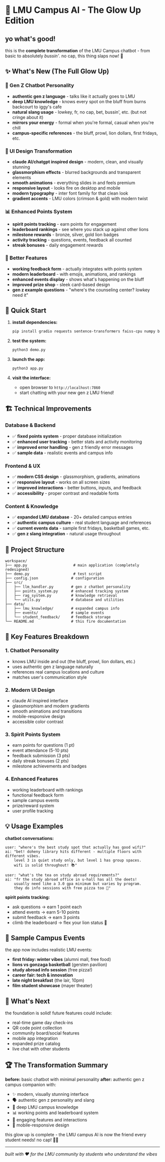 # 🦁 LMU Campus AI - The Glow Up Edition

## yo what's good! 

this is the **complete transformation** of the LMU Campus chatbot - from basic to absolutely *bussin'*. no cap, this thing slaps now! 🚀

## ✨ What's New (The Full Glow Up)

### 🎯 Gen Z Chatbot Personality
- **authentic gen z language** - talks like it actually goes to LMU
- **deep LMU knowledge** - knows every spot on the bluff from burns backcourt to iggy's cafe
- **natural slang usage** - lowkey, fr, no cap, bet, bussin', etc. (but not cringe about it)
- **mirrors your energy** - formal when you're formal, casual when you're chill
- **campus-specific references** - the bluff, prowl, lion dollars, first fridays, etc.

### 🎨 UI Design Transformation
- **claude AI/chatgpt inspired design** - modern, clean, and visually stunning
- **glassmorphism effects** - blurred backgrounds and transparent elements
- **smooth animations** - everything slides in and feels premium
- **responsive layout** - looks fire on desktop and mobile
- **modern typography** - inter font family for that clean look
- **gradient accents** - LMU colors (crimson & gold) with modern twist

### 📊 Enhanced Points System
- **spirit points tracking** - earn points for engagement
- **leaderboard rankings** - see where you stack up against other lions
- **milestone rewards** - bronze, silver, gold lion badges
- **activity tracking** - questions, events, feedback all counted
- **streak bonuses** - daily engagement rewards

### 🎉 Better Features
- **working feedback form** - actually integrates with points system
- **modern leaderboard** - with emojis, animations, and rankings
- **enhanced events display** - shows what's happening on the bluff
- **improved prize shop** - sleek card-based design
- **gen z example questions** - "where's the counseling center? lowkey need it"

## 🚀 Quick Start

1. **install dependencies:**
   ```bash
   pip install gradio requests sentence-transformers faiss-cpu numpy beautifulsoup4
   ```

2. **test the system:**
   ```bash
   python3 demo.py
   ```

3. **launch the app:**
   ```bash
   python3 app.py
   ```

4. **visit the interface:**
   - open browser to `http://localhost:7860`
   - start chatting with your new gen z LMU friend!

## 🏗️ Technical Improvements

### Database & Backend
- ✅ **fixed points system** - proper database initialization
- ✅ **enhanced user tracking** - better stats and activity monitoring  
- ✅ **improved error handling** - gen z friendly error messages
- ✅ **sample data** - realistic events and campus info

### Frontend & UX
- ✅ **modern CSS design** - glassmorphism, gradients, animations
- ✅ **responsive layout** - works on all screen sizes
- ✅ **improved interactions** - better buttons, inputs, and feedback
- ✅ **accessibility** - proper contrast and readable fonts

### Content & Knowledge
- ✅ **expanded LMU database** - 20+ detailed campus entries
- ✅ **authentic campus culture** - real student language and references
- ✅ **current events data** - sample first fridays, basketball games, etc.
- ✅ **gen z slang integration** - natural usage throughout

## 📁 Project Structure

```
workspace/
├── app.py                     # main application (completely redesigned)
├── demo.py                    # test script
├── config.json               # configuration
├── src/
│   ├── llm_handler.py        # gen z chatbot personality
│   ├── points_system.py      # enhanced tracking system
│   ├── rag_system.py         # knowledge retrieval
│   └── utils.py              # database and utilities
├── data/
│   ├── lmu_knowledge/        # expanded campus info
│   ├── events/               # sample events
│   └── student_feedback/     # feedback storage
└── README.md                 # this fire documentation
```

## 🎯 Key Features Breakdown

### 1. **Chatbot Personality**
- knows LMU inside and out (the bluff, prowl, lion dollars, etc.)
- uses authentic gen z language naturally
- references real campus locations and culture
- matches user's communication style

### 2. **Modern UI Design**
- claude AI inspired interface
- glassmorphism and modern gradients
- smooth animations and transitions
- mobile-responsive design
- accessible color contrast

### 3. **Spirit Points System**
- earn points for questions (1 pt)
- event attendance (5-10 pts)  
- feedback submission (3 pts)
- daily streak bonuses (2 pts)
- milestone achievements and badges

### 4. **Enhanced Features**
- working leaderboard with rankings
- functional feedback form
- sample campus events
- prize/reward system
- user profile tracking

## 💡 Usage Examples

**chatbot conversations:**
```
user: "where's the best study spot that actually has good wifi?"
ai: "bet! doheny library hits different - multiple floors with different vibes. 
    level 3 is quiet study only, but level 1 has group spaces. 
    wifi is solid throughout! 📚"

user: "what's the tea on study abroad requirements?"  
ai: "fr the study abroad office in u-hall has all the deets! 
    usually need like a 3.0 gpa minimum but varies by program. 
    they do info sessions with free pizza too 🍕"
```

**spirit points tracking:**
- ask questions → earn 1 point each
- attend events → earn 5-10 points  
- submit feedback → earn 3 points
- climb the leaderboard → flex your lion status 🦁

## 🎉 Sample Campus Events

the app now includes realistic LMU events:
- **first friday: winter vibes** (alumni mall, free food)
- **lions vs gonzaga basketball** (gersten pavilion)  
- **study abroad info session** (free pizza!)
- **career fair: tech & innovation**
- **late night breakfast** (the lair, 10pm)
- **film student showcase** (mayer theater)

## 🔮 What's Next

the foundation is solid! future features could include:
- real-time game day check-ins
- QR code point collection
- community board/social features  
- mobile app integration
- expanded prize catalog
- live chat with other students

## 🏆 The Transformation Summary

**before:** basic chatbot with minimal personality
**after:** authentic gen z campus companion with:
- ✨ modern, visually stunning interface
- 🗣️ authentic gen z personality and slang
- 🦁 deep LMU campus knowledge
- 📊 working points and leaderboard system
- 🎉 engaging features and interactions
- 📱 mobile-responsive design

this glow up is complete - the LMU campus AI is now the friend every student needs! no cap! 🚀✨

---

*built with ❤️ for the LMU community by students who understand the vibes*